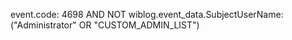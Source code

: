 event.code: 4698 AND NOT wiblog.event_data.SubjectUserName: ("Administrator" OR "CUSTOM_ADMIN_LIST")
